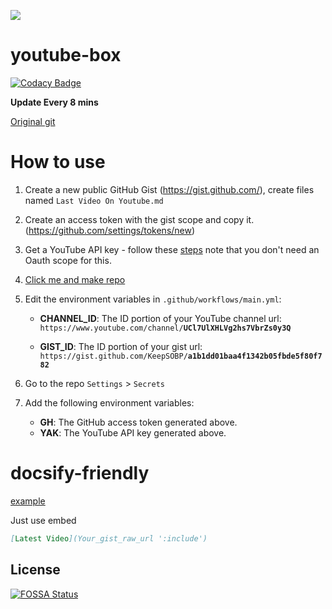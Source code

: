 ![](https://cdn.statically.io/img/bread.shx.gg/f=auto,w=450,h=450/Bb9YgJ.png)

# youtube-box

[![Codacy Badge](https://app.codacy.com/project/badge/Grade/5c4c16bf8bf041d5a4edea895cb76f97)](https://www.codacy.com/gh/KeepSOBP/youtube-box/dashboard?utm_source=github.com&amp;utm_medium=referral&amp;utm_content=KeepSOBP/youtube-box&amp;utm_campaign=Badge_Grade)

**Update Every 8 mins**

[Original git](https://github.com/extremecodetv/youtube-box)

# How to use
1. Create a new public GitHub Gist (https://gist.github.com/), create files named `Last Video On Youtube.md`

2. Create an access token with the gist scope and copy it. (https://github.com/settings/tokens/new)

3. Get a YouTube API key - follow these [steps](https://developers.google.com/youtube/v3/getting-started) note that you don't need an Oauth scope for this.

4. [Click me and make repo](https://github.com/keepsobp/youtube-box/generate)

5. Edit the environment variables in `.github/workflows/main.yml`:

   - **CHANNEL_ID**: The ID portion of your YouTube channel url: `https://www.youtube.com/channel/`**`UCl7UlXHLVg2hs7VbrZs0y3Q`**

   - **GIST_ID**: The ID portion of your gist url: `https://gist.github.com/KeepSOBP/`**`a1b1dd01baa4f1342b05fbde5f80f782`**

6. Go to the repo `Settings` > `Secrets`

7. Add the following environment variables:

   - **GH**: The GitHub access token generated above.
   - **YAK**: The YouTube API key generated above.

# docsify-friendly
[example](https://blog.ksp.wtf/#/youtube)

Just use embed

```markdown
[Latest Video](Your_gist_raw_url ':include')
```


## License
[![FOSSA Status](https://app.fossa.com/api/projects/git%2Bgithub.com%2FKeepSOBP%2Fyoutube-box.svg?type=large)](https://app.fossa.com/projects/git%2Bgithub.com%2FKeepSOBP%2Fyoutube-box?ref=badge_large)
